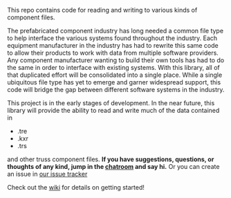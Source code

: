 This repo contains code for reading and writing to various kinds of component files.

The prefabricated component industry has long needed a common file type to help interface the various systems found throughout the industry. Each equipment manufacturer in the industry has had to rewrite this same code to allow their products to work with data from multiple software providers. Any component manufacturer wanting to build their own tools has had to do the same in order to interface with existing systems. With this library, all of that duplicated effort will be consolidated into a single place. While a single ubiquitous file type has yet to emerge and garner widespread support, this code will bridge the gap between different software systems in the industry.

This project is in the early stages of development. In the near future, this library will provide the ability to read and write much of the data contained in 

* .tre
* .kxr
* .trs

and other truss component files. **If you have suggestions, questions, or thoughts of any kind, jump in the [chatroom](https://tlk.io/truss-free) and say hi.** Or you can create an issue in [our issue tracker](https://bitbucket.org/buildfreely/truss-free/issues?status=new&status=open)

Check out the [wiki](https://bitbucket.org/buildfreely/truss-free/wiki/Home) for details on getting started!